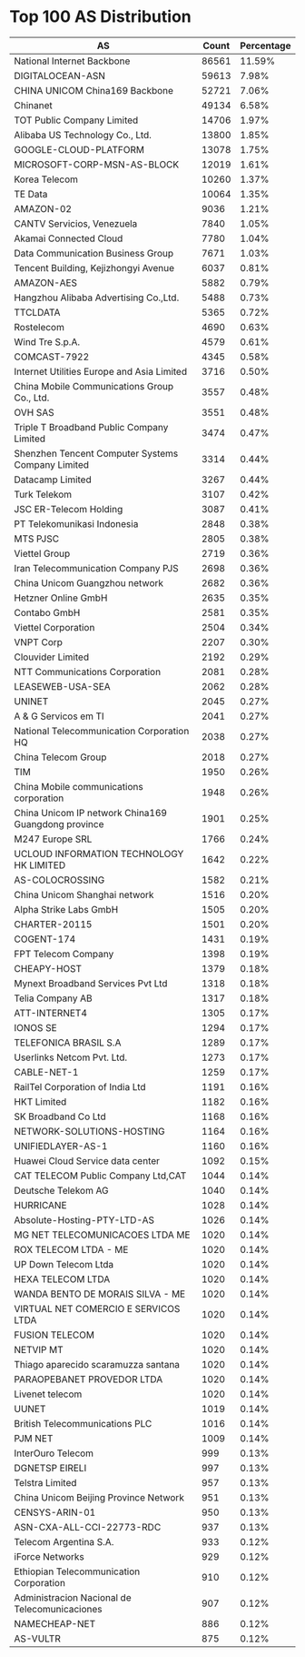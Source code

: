# Top 100 AS Distribution
| AS | Count | Percentage |
|----|----|----|
| National Internet Backbone | 86561 | 11.59% |
| DIGITALOCEAN-ASN | 59613 | 7.98% |
| CHINA UNICOM China169 Backbone | 52721 | 7.06% |
| Chinanet | 49134 | 6.58% |
| TOT Public Company Limited | 14706 | 1.97% |
| Alibaba US Technology Co., Ltd. | 13800 | 1.85% |
| GOOGLE-CLOUD-PLATFORM | 13078 | 1.75% |
| MICROSOFT-CORP-MSN-AS-BLOCK | 12019 | 1.61% |
| Korea Telecom | 10260 | 1.37% |
| TE Data | 10064 | 1.35% |
| AMAZON-02 | 9036 | 1.21% |
| CANTV Servicios, Venezuela | 7840 | 1.05% |
| Akamai Connected Cloud | 7780 | 1.04% |
| Data Communication Business Group | 7671 | 1.03% |
| Tencent Building, Kejizhongyi Avenue | 6037 | 0.81% |
| AMAZON-AES | 5882 | 0.79% |
| Hangzhou Alibaba Advertising Co.,Ltd. | 5488 | 0.73% |
| TTCLDATA | 5365 | 0.72% |
| Rostelecom | 4690 | 0.63% |
| Wind Tre S.p.A. | 4579 | 0.61% |
| COMCAST-7922 | 4345 | 0.58% |
| Internet Utilities Europe and Asia Limited | 3716 | 0.50% |
| China Mobile Communications Group Co., Ltd. | 3557 | 0.48% |
| OVH SAS | 3551 | 0.48% |
| Triple T Broadband Public Company Limited | 3474 | 0.47% |
| Shenzhen Tencent Computer Systems Company Limited | 3314 | 0.44% |
| Datacamp Limited | 3267 | 0.44% |
| Turk Telekom | 3107 | 0.42% |
| JSC ER-Telecom Holding | 3087 | 0.41% |
| PT Telekomunikasi Indonesia | 2848 | 0.38% |
| MTS PJSC | 2805 | 0.38% |
| Viettel Group | 2719 | 0.36% |
| Iran Telecommunication Company PJS | 2698 | 0.36% |
| China Unicom Guangzhou network | 2682 | 0.36% |
| Hetzner Online GmbH | 2635 | 0.35% |
| Contabo GmbH | 2581 | 0.35% |
| Viettel Corporation | 2504 | 0.34% |
| VNPT Corp | 2207 | 0.30% |
| Clouvider Limited | 2192 | 0.29% |
| NTT Communications Corporation | 2081 | 0.28% |
| LEASEWEB-USA-SEA | 2062 | 0.28% |
| UNINET | 2045 | 0.27% |
| A & G Servicos em TI | 2041 | 0.27% |
| National Telecommunication Corporation HQ | 2038 | 0.27% |
| China Telecom Group | 2018 | 0.27% |
| TIM | 1950 | 0.26% |
| China Mobile communications corporation | 1948 | 0.26% |
| China Unicom IP network China169 Guangdong province | 1901 | 0.25% |
| M247 Europe SRL | 1766 | 0.24% |
| UCLOUD INFORMATION TECHNOLOGY HK LIMITED | 1642 | 0.22% |
| AS-COLOCROSSING | 1582 | 0.21% |
| China Unicom Shanghai network | 1516 | 0.20% |
| Alpha Strike Labs GmbH | 1505 | 0.20% |
| CHARTER-20115 | 1501 | 0.20% |
| COGENT-174 | 1431 | 0.19% |
| FPT Telecom Company | 1398 | 0.19% |
| CHEAPY-HOST | 1379 | 0.18% |
| Mynext Broadband Services Pvt Ltd | 1318 | 0.18% |
| Telia Company AB | 1317 | 0.18% |
| ATT-INTERNET4 | 1305 | 0.17% |
| IONOS SE | 1294 | 0.17% |
| TELEFONICA BRASIL S.A | 1289 | 0.17% |
| Userlinks Netcom Pvt. Ltd. | 1273 | 0.17% |
| CABLE-NET-1 | 1259 | 0.17% |
| RailTel Corporation of India Ltd | 1191 | 0.16% |
| HKT Limited | 1182 | 0.16% |
| SK Broadband Co Ltd | 1168 | 0.16% |
| NETWORK-SOLUTIONS-HOSTING | 1164 | 0.16% |
| UNIFIEDLAYER-AS-1 | 1160 | 0.16% |
| Huawei Cloud Service data center | 1092 | 0.15% |
| CAT TELECOM Public Company Ltd,CAT | 1044 | 0.14% |
| Deutsche Telekom AG | 1040 | 0.14% |
| HURRICANE | 1028 | 0.14% |
| Absolute-Hosting-PTY-LTD-AS | 1026 | 0.14% |
| MG NET TELECOMUNICACOES LTDA ME | 1020 | 0.14% |
| ROX TELECOM LTDA - ME | 1020 | 0.14% |
| UP Down Telecom Ltda | 1020 | 0.14% |
| HEXA TELECOM LTDA | 1020 | 0.14% |
| WANDA BENTO DE MORAIS SILVA - ME | 1020 | 0.14% |
| VIRTUAL NET COMERCIO E SERVICOS LTDA | 1020 | 0.14% |
| FUSION TELECOM | 1020 | 0.14% |
| NETVIP MT | 1020 | 0.14% |
| Thiago aparecido scaramuzza santana | 1020 | 0.14% |
| PARAOPEBANET PROVEDOR LTDA | 1020 | 0.14% |
| Livenet telecom | 1020 | 0.14% |
| UUNET | 1019 | 0.14% |
| British Telecommunications PLC | 1016 | 0.14% |
| PJM NET | 1009 | 0.14% |
| InterOuro Telecom | 999 | 0.13% |
| DGNETSP EIRELI | 997 | 0.13% |
| Telstra Limited | 957 | 0.13% |
| China Unicom Beijing Province Network | 951 | 0.13% |
| CENSYS-ARIN-01 | 950 | 0.13% |
| ASN-CXA-ALL-CCI-22773-RDC | 937 | 0.13% |
| Telecom Argentina S.A. | 933 | 0.12% |
| iForce Networks | 929 | 0.12% |
| Ethiopian Telecommunication Corporation | 910 | 0.12% |
| Administracion Nacional de Telecomunicaciones | 907 | 0.12% |
| NAMECHEAP-NET | 886 | 0.12% |
| AS-VULTR | 875 | 0.12% |
